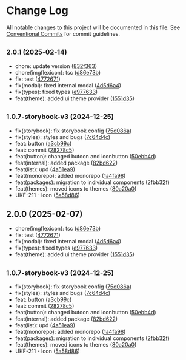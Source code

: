 # Change Log

All notable changes to this project will be documented in this file.
See [Conventional Commits](https://conventionalcommits.org) for commit guidelines.

## <small>2.0.1 (2025-02-14)</small>

* chore: update version ([832f363](https://gitlab.optimacros.com/fe/ui-kit/commit/832f363))
* chore(imgflexicon): tsc ([d86e73b](https://gitlab.optimacros.com/fe/ui-kit/commit/d86e73b))
* fix: test ([4772671](https://gitlab.optimacros.com/fe/ui-kit/commit/4772671))
* fix(modal): fixed internal modal ([4d5d6a4](https://gitlab.optimacros.com/fe/ui-kit/commit/4d5d6a4))
* fix(types): fixed types ([e977633](https://gitlab.optimacros.com/fe/ui-kit/commit/e977633))
* feat(theme): added ui theme provider ([1551d35](https://gitlab.optimacros.com/fe/ui-kit/commit/1551d35))



## <small>1.0.7-storybook-v3 (2024-12-25)</small>

* fix(storybook): fix storybook config ([75d086a](https://gitlab.optimacros.com/fe/ui-kit/commit/75d086a))
* fix(styles): styles and bugs ([7c64d4c](https://gitlab.optimacros.com/fe/ui-kit/commit/7c64d4c))
* feat: button ([a3cb99c](https://gitlab.optimacros.com/fe/ui-kit/commit/a3cb99c))
* feat: commit ([28278c5](https://gitlab.optimacros.com/fe/ui-kit/commit/28278c5))
* feat(button): changed butoon and iconbutton ([50ebb4d](https://gitlab.optimacros.com/fe/ui-kit/commit/50ebb4d))
* feat(internal): added package ([82bd622](https://gitlab.optimacros.com/fe/ui-kit/commit/82bd622))
* feat(list): upd ([4a51ea9](https://gitlab.optimacros.com/fe/ui-kit/commit/4a51ea9))
* feat(monorepo): added monorepo ([1a4fa98](https://gitlab.optimacros.com/fe/ui-kit/commit/1a4fa98))
* feat(packages): migration to individual components ([2fbb32f](https://gitlab.optimacros.com/fe/ui-kit/commit/2fbb32f))
* feat(themes): moved icons to themes ([80a20a0](https://gitlab.optimacros.com/fe/ui-kit/commit/80a20a0))
* UKF-211 - Icon ([5a58d86](https://gitlab.optimacros.com/fe/ui-kit/commit/5a58d86))





## 2.0.0 (2025-02-07)

* chore(imgflexicon): tsc ([d86e73b](https://gitlab.optimacros.com/fe/ui-kit/commit/d86e73b))
* fix: test ([4772671](https://gitlab.optimacros.com/fe/ui-kit/commit/4772671))
* fix(modal): fixed internal modal ([4d5d6a4](https://gitlab.optimacros.com/fe/ui-kit/commit/4d5d6a4))
* fix(types): fixed types ([e977633](https://gitlab.optimacros.com/fe/ui-kit/commit/e977633))
* feat(theme): added ui theme provider ([1551d35](https://gitlab.optimacros.com/fe/ui-kit/commit/1551d35))



## <small>1.0.7-storybook-v3 (2024-12-25)</small>

* fix(storybook): fix storybook config ([75d086a](https://gitlab.optimacros.com/fe/ui-kit/commit/75d086a))
* fix(styles): styles and bugs ([7c64d4c](https://gitlab.optimacros.com/fe/ui-kit/commit/7c64d4c))
* feat: button ([a3cb99c](https://gitlab.optimacros.com/fe/ui-kit/commit/a3cb99c))
* feat: commit ([28278c5](https://gitlab.optimacros.com/fe/ui-kit/commit/28278c5))
* feat(button): changed butoon and iconbutton ([50ebb4d](https://gitlab.optimacros.com/fe/ui-kit/commit/50ebb4d))
* feat(internal): added package ([82bd622](https://gitlab.optimacros.com/fe/ui-kit/commit/82bd622))
* feat(list): upd ([4a51ea9](https://gitlab.optimacros.com/fe/ui-kit/commit/4a51ea9))
* feat(monorepo): added monorepo ([1a4fa98](https://gitlab.optimacros.com/fe/ui-kit/commit/1a4fa98))
* feat(packages): migration to individual components ([2fbb32f](https://gitlab.optimacros.com/fe/ui-kit/commit/2fbb32f))
* feat(themes): moved icons to themes ([80a20a0](https://gitlab.optimacros.com/fe/ui-kit/commit/80a20a0))
* UKF-211 - Icon ([5a58d86](https://gitlab.optimacros.com/fe/ui-kit/commit/5a58d86))
